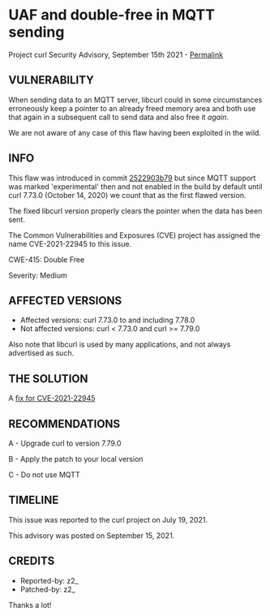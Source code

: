 UAF and double-free in MQTT sending
===================================

Project curl Security Advisory, September 15th 2021 -
[Permalink](https://curl.se/docs/CVE-2021-22945.html)

VULNERABILITY
-------------

When sending data to an MQTT server, libcurl could in some circumstances
erroneously keep a pointer to an already freed memory area and both use that
again in a subsequent call to send data and also free it *again*.

We are not aware of any case of this flaw having been exploited in the wild.

INFO
----

This flaw was introduced in commit
[2522903b79](https://github.com/curl/curl/commit/2522903b79) but since MQTT
support was marked 'experimental' then and not enabled in the build by default
until curl 7.73.0 (October 14, 2020) we count that as the first flawed
version.

The fixed libcurl version properly clears the pointer when the data has been
sent.

The Common Vulnerabilities and Exposures (CVE) project has assigned the name
CVE-2021-22945 to this issue.

CWE-415: Double Free

Severity: Medium

AFFECTED VERSIONS
-----------------

- Affected versions: curl 7.73.0 to and including 7.78.0
- Not affected versions: curl < 7.73.0 and curl >= 7.79.0

Also note that libcurl is used by many applications, and not always advertised
as such.

THE SOLUTION
------------

A [fix for CVE-2021-22945](https://github.com/curl/curl/commit/43157490a5054bd)

RECOMMENDATIONS
--------------

 A - Upgrade curl to version 7.79.0

 B - Apply the patch to your local version
 
 C - Do not use MQTT

TIMELINE
--------

This issue was reported to the curl project on July 19, 2021.

This advisory was posted on September 15, 2021.

CREDITS
-------

- Reported-by: z2_
- Patched-by: z2_

Thanks a lot!
